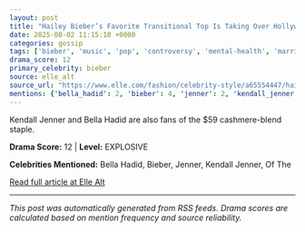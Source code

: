 ```yaml
---
layout: post
title: "Hailey Bieber’s Favorite Transitional Top Is Taking Over Hollywood"
date: 2025-08-02 11:15:10 +0000
categories: gossip
tags: ['bieber', 'music', 'pop', 'controversy', 'mental-health', 'marriage', 'source-elle_alt', 'drama-explosive']
drama_score: 12
primary_celebrity: bieber
source: elle_alt
source_url: "https://www.elle.com/fashion/celebrity-style/a65554447/hailey-bieber-intimissimi-boat-neck-ultralight-top/"
mentions: {'bella_hadid': 2, 'bieber': 4, 'jenner': 2, 'kendall_jenner': 2, 'of_the': 2}
---
```


Kendall Jenner and Bella Hadid are also fans of the $59 cashmere-blend staple.

**Drama Score:** 12 | **Level:** EXPLOSIVE

**Celebrities Mentioned:** Bella Hadid, Bieber, Jenner, Kendall Jenner, Of The

[Read full article at Elle Alt](https://www.elle.com/fashion/celebrity-style/a65554447/hailey-bieber-intimissimi-boat-neck-ultralight-top/)

---
*This post was automatically generated from RSS feeds. Drama scores are calculated based on mention frequency and source reliability.*
